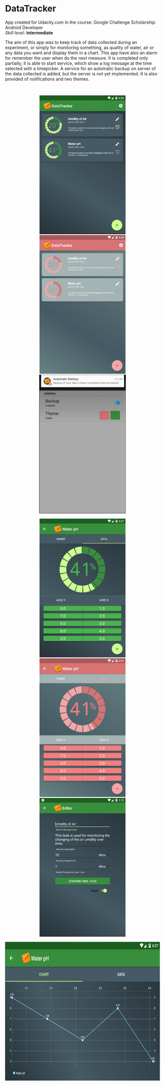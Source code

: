# DataTracker

<p>App created for Udacity.com in the course: Google Challenge Scholarship: Android Developer
<br>
<i>Skill level</i>: <b>intermediate</b></p>

<p>The aim of this app was to keep track of data collected during an experiment, or simply for monitoring something, as quality of water, air or any data you want and display them in a chart. This app have also an alarm for remember the user when do the next measure. It is completed only partially, it is able to start service, which show a log message at the time selected with a timepicker. A service for an automatic backup on server of the data collected is added, but the server is not yet implemented. 
It is also provided of notifications and two themes.</p>
<br>


<p align="center">
  <img src="2018-02-05_182608.jpg" height="450" style="max-width:100%;">
  <img src="2018-02-05_182646.jpg" height="450" style="max-width:100%;">
  <img src="2018-02-06_131210.jpg" height="450" style="max-width:100%;">
</p>

<p align="center">
  <img src="2018-02-05_182758.jpg" height="450" style="max-width:100%;">
  <img src="2018-02-05_184131.jpg" height="450" style="max-width:100%;">
  <img src="2018-02-06_131335.jpg" height="450" style="max-width:100%;">
</p>

<p align="center">
  <img src="2018-02-05_182727.jpg" height="450" style="max-width:100%;">
</p>
